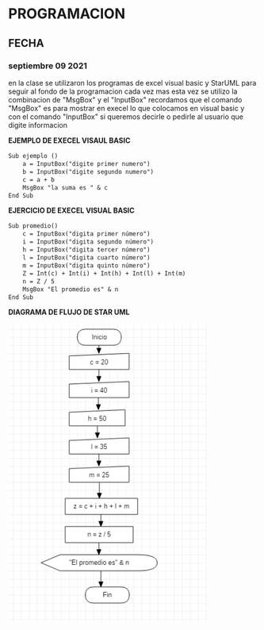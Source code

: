 # **PROGRAMACION**


## **FECHA** <br>

### **septiembre 09 2021** <br>

en la clase se utilizaron los programas de excel visual basic 
y StarUML para seguir al fondo de la programacion cada vez mas 
esta vez se utilizo la combinacion de "MsgBox" y el "InputBox" 
recordamos que el comando "MsgBox" es para mostrar en execel lo 
que colocamos en visual basic y con el comando "InputBox" si 
queremos decirle o pedirle al usuario que digite informacion 
<br>

**EJEMPLO DE EXECEL VISAUL BASIC**
```
Sub ejemplo () 
    a = InputBox("digite primer numero")
    b = InputBox("digite segundo numero")
    c = a + b 
    MsgBox "la suma es " & c
End Sub
```
**EJERCICIO DE EXECEL VISUAL BASIC** 

```
Sub promedio()
    c = InputBox("digita primer número")
    i = InputBox("digita segundo número")
    h = InputBox("digita tercer número")
    l = InputBox("digita cuarto número")
    m = InputBox("digita quinto número")
    Z = Int(c) + Int(i) + Int(h) + Int(l) + Int(m)
    n = Z / 5
    MsgBox "El promedio es" & n
End Sub
```
**DIAGRAMA DE FLUJO DE STAR UML**

<img src="img/img2.png" width="400">